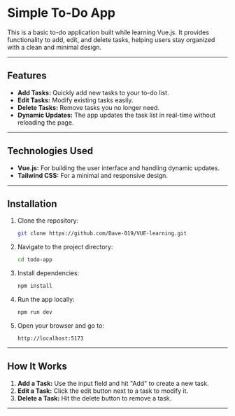 # Simple To-Do App

This is a basic to-do application built while learning Vue.js. It provides functionality to add, edit, and delete tasks, helping users stay organized with a clean and minimal design.

---

## Features
- **Add Tasks:** Quickly add new tasks to your to-do list.
- **Edit Tasks:** Modify existing tasks easily.
- **Delete Tasks:** Remove tasks you no longer need.
- **Dynamic Updates:** The app updates the task list in real-time without reloading the page.

---

## Technologies Used
- **Vue.js:** For building the user interface and handling dynamic updates.
- **Tailwind CSS:** For a minimal and responsive design.


---

## Installation

1. Clone the repository:
   ```bash
   git clone https://github.com/Dave-019/VUE-learning.git
   ```

2. Navigate to the project directory:
   ```bash
   cd todo-app
   ```

3. Install dependencies:
   ```bash
   npm install
   ```

4. Run the app locally:
   ```bash
   npm run dev
   ```

5. Open your browser and go to:
   ```
   http://localhost:5173
   ```

---

## How It Works
1. **Add a Task:** Use the input field and hit "Add" to create a new task.
2. **Edit a Task:** Click the edit button next to a task to modify it.
3. **Delete a Task:** Hit the delete button to remove a task.

---


